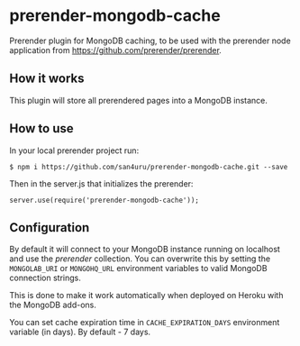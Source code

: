 prerender-mongodb-cache
=======================

Prerender plugin for MongoDB caching, to be used with the prerender node application from https://github.com/prerender/prerender.

How it works
------------

This plugin will store all prerendered pages into a MongoDB instance. 

How to use
----------

In your local prerender project run:

    $ npm i https://github.com/san4uru/prerender-mongodb-cache.git --save

    
Then in the server.js that initializes the prerender:

    server.use(require('prerender-mongodb-cache'));

Configuration
-------------

By default it will connect to your MongoDB instance running on localhost and use the *prerender* collection. You can overwrite this by setting the `MONGOLAB_URI` or `MONGOHQ_URL` environment variables to valid MongoDB connection strings.

This is done to make it work automatically when deployed on Heroku with the MongoDB add-ons.

You can set cache expiration time in `CACHE_EXPIRATION_DAYS` environment variable (in days). By default - 7 days.
